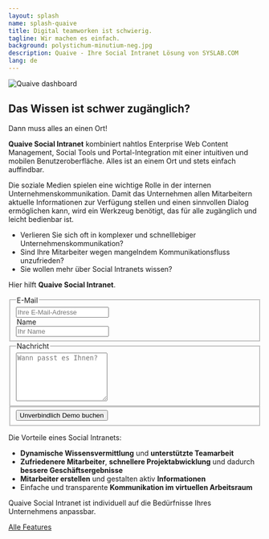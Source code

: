 ```yaml
---
layout: splash
name: splash-quaive
title: Digital teamworken ist schwierig.
tagline: Wir machen es einfach.
background: polystichum-minutium-neg.jpg
description: Quaive - Ihre Social Intranet Lösung von SYSLAB.COM
lang: de
---
```



![Quaive dashboard](/media/quaive-screenshots/quaive-dashboard.jpg)


## Das Wissen ist schwer zugänglich?

<p class="ankeiler byline">Dann muss alles an einen Ort!</p>

**Quaive Social Intranet** kombiniert nahtlos Enterprise Web Content Management, Social Tools und Portal-Integration mit einer intuitiven und mobilen Benutzeroberfläche. Alles ist an einem Ort und stets einfach auffindbar.


Die soziale Medien spielen eine wichtige Rolle in der internen Unternehmenskommunikation. Damit das Unternehmen allen Mitarbeitern aktuelle Informationen zur Verfügung stellen und einen sinnvollen Dialog ermöglichen kann, wird ein Werkzeug benötigt, das für alle zugänglich und leicht bedienbar ist. 

- Verlieren Sie sich oft in komplexer und schnelllebiger Unternehmenskommunikation?
- Sind Ihre Mitarbeiter wegen mangelndem Kommunikationsfluss unzufrieden? 
- Sie wollen mehr über Social Intranets wissen?

Hier hilft **Quaive Social Intranet**.


<form accept-charset="UTF-8" action="https://formspree.io/axkqqrex" method="POST">
    <fieldset class="vertical group">
    <legend>E-Mail</legend>
        <input type="email" name="email" placeholder="Ihre E-Mail-Adresse">
    <legend>Name</legend>
        <input type="text" name="name" placeholder="Ihr Name">
    </fieldset>
    <fieldset class="vertical group">
        <legend>Nachricht</legend>
        <textarea name="text" rows="6" placeholder="Wann passt es Ihnen?"></textarea>
    </fieldset>
    <fieldset>
        <input type="hidden" name="_next" value="//www.syslab.com/danke-sehr/" />
        <input type="hidden" name="utf8" value="✓">
        <input type="text" name="_gotcha" style="display: none" />
        <button class="pat-button cta icon-mail" type="submit">Unverbindlich Demo buchen</button>
    </fieldset>
</form>


Die Vorteile eines Social Intranets:

- **Dynamische Wissensvermittlung** und **unterstützte Teamarbeit**
- **Zufriedenere Mitarbeiter**, **schnellere Projektabwicklung** und dadurch **bessere Geschäftsergebnisse**
- **Mitarbeiter erstellen** und gestalten aktiv **Informationen**
- Einfache und transparente **Kommunikation im virtuellen Arbeitsraum**

Quaive Social Intranet ist individuell auf die Bedürfnisse Ihres Unternehmens anpassbar.

<a href="/startseite/#intranet-solutions" class="pat-button cta icon-info-circle">Alle Features</a>

